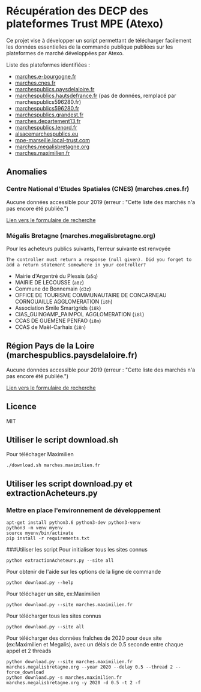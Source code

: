 # Récupération des DECP des plateformes Trust MPE (Atexo)

Ce projet vise à développer un script permettant de télécharger facilement les données essentielles de la commande publique publiées sur les plateformes de marché développées par  Atexo.

Liste des plateformes identifiées :

- [marches.e-bourgogne.fr](http://marches.e-bourgogne.fr/?page=entreprise.EntrepriseRechercherListeMarches)
- [marches.cnes.fr](http:///?page=entreprise.EntrepriseRechercherListeMarches)
- [marchespublics.paysdelaloire.fr](http://marchespublics.paysdelaloire.fr/?page=entreprise.EntrepriseRechercherListeMarches)
- [marchespublics.hautsdefrance.fr](http://marchespublics.hautsdefrance.fr/?page=entreprise.EntrepriseRechercherListeMarches) (pas de données, remplacé par marchespublics596280.fr)
- [marchespublics596280.fr](http://marchespublics596280.fr/?page=entreprise.EntrepriseRechercherListeMarches)
- [marchespublics.grandest.fr](http://marchespublics.grandest.fr/?page=entreprise.EntrepriseRechercherListeMarches)
- [marches.departement13.fr](http://marches.departement13.fr/?page=entreprise.EntrepriseRechercherListeMarches)
- [marchespublics.lenord.fr](http://marchespublics.lenord.fr/?page=entreprise.EntrepriseRechercherListeMarches)
- [alsacemarchespublics.eu](http://alsacemarchespublics.eu/?page=entreprise.EntrepriseRechercherListeMarches)
- [mpe-marseille.local-trust.com](http://mpe-marseille.local-trust.com/?page=entreprise.EntrepriseRechercherListeMarches)
- [marches.megalisbretagne.org](http://marches.megalisbretagne.org/?page=entreprise.EntrepriseRechercherListeMarches)
- [marches.maximilien.fr](http://marches.maximilien.fr/?page=entreprise.EntrepriseRechercherListeMarches)

## Anomalies

### Centre National d'Etudes Spatiales (CNES) (marches.cnes.fr)

Aucune données accessible pour 2019 (erreur : "Cette liste des marchés n'a pas encore été publiée.")

[Lien vers le formulaire de recherche](https://marches.cnes.fr/?page=entreprise.EntrepriseRechercherListeMarches)

### Mégalis Bretagne (marches.megalisbretagne.org)

Pour les acheteurs publics suivants, l'erreur suivante est renvoyée

```
The controller must return a response (null given). Did you forget to add a return statement somewhere in your controller?
```

- Mairie d'Argentré du Plessis (`a5q`)
- MAIRIE DE LECOUSSE (`a8z`)
- Commune de Bonnemain (`d3z`)
- OFFICE DE TOURISME COMMUNAUTAIRE DE CONCARNEAU CORNOUAILLE AGGLOMERATION (`i8h`)
- Association Smile Smartgrids (`i8k`)
- CIAS_GUINGAMP_PAIMPOL AGGLOMERATION (`i8l`)
- CCAS DE GUEMENE PENFAO (`i8m`)
- CCAS de Maël-Carhaix (`i8n`)

## Région Pays de la Loire (marchespublics.paysdelaloire.fr)

Aucune données accessible pour 2019 (erreur : "Cette liste des marchés n'a pas encore été publiée.")

[Lien vers le formulaire de recherche](https://marchespublics.paysdelaloire.fr/?page=entreprise.EntrepriseRechercherListeMarches)

## Licence

MIT

## Utiliser le script download.sh
Pour téléchager Maximilien
```
./download.sh marches.maximilien.fr
```
## Utiliser les script download.py et extractionAcheteurs.py
### Mettre en place l'environnement de développement
```
apt-get install python3.6 python3-dev python3-venv
python3 -m venv myenv
source myenv/bin/activate
pip install -r requirements.txt
```
###Utiliser les script
Pour initialiser tous les sites connus
```
python extractionAcheteurs.py --site all
```
Pour obtenir de l'aide sur les options de la ligne de commande
```
python download.py --help
```
Pour téléchager un site, ex:Maximilien
```
python download.py --site marches.maximilien.fr
```
Pour télécharger tous les sites connus
```
python download.py --site all
```
Pour télécharger des données fraîches de 2020 pour deux site (ex:Maximilien et Megalis), avec un délais de 0.5 seconde entre chaque appel et 2 threads
```
python download.py --site marches.maximilien.fr marches.megalisbretagne.org --year 2020 --delay 0.5 --thread 2 --force_download
python download.py -s marches.maximilien.fr marches.megalisbretagne.org -y 2020 -d 0.5 -t 2 -f
```
